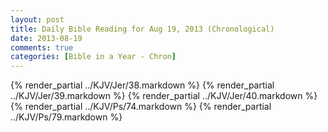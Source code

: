 ```yaml
---
layout: post
title: Daily Bible Reading for Aug 19, 2013 (Chronological)
date: 2013-08-19
comments: true
categories: [Bible in a Year - Chron]
---
```

{% render_partial ../KJV/Jer/38.markdown %}
{% render_partial ../KJV/Jer/39.markdown %}
{% render_partial ../KJV/Jer/40.markdown %}
{% render_partial ../KJV/Ps/74.markdown %}
{% render_partial ../KJV/Ps/79.markdown %}
